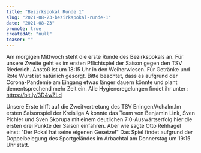 ```yaml
---
title: "Bezirkspokal Runde 1"
slug: "2021-08-23-bezirkspokal-runde-1"
date: "2021-08-23"
promote: true
createdAt: "null"
teaser: ""
---
```

Am morgigen Mittwoch steht die erste Runde des Bezirkspokals an. Für unsere Zweite geht es im ersten Pflichtspiel der Saison gegen den TSV Riederich. Anstoß ist um 18:15 Uhr in den Weiherwiesen. Für Getränke und Rote Wurst ist natürlich gesorgt. Bitte beachtet, dass es aufgrund der Corona-Pandemie am Eingang etwas länger dauern könnte und plant dementsprechend mehr Zeit ein. Alle Hygieneregelungen findet ihr unter :  https://bit.ly/3D4wZLd


Unsere Erste trifft auf die Zweitvertretung des TSV Eningen/Achalm.Im ersten Saisonspiel der Kreisliga A konnte das Team von Benjamin Link, Sven Pichler und Sven Skorupa mit einem deutlichen 7:0-Auswärtserfolg hier die ersten drei Punkte der Saison einfahren. Aber wie sagte Otto Rehhagel einst: "Der Pokal hat seine eigenen Gesetze!" Das Spiel findet aufgrund der Doppelbelegung des Sportgeländes im Arbachtal am Donnerstag um 19:15 Uhr statt.
